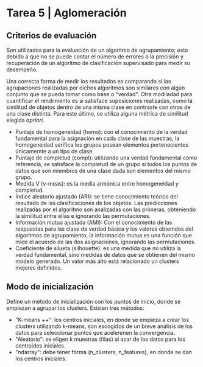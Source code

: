 # Tarea 5 | Aglomeración

## Criterios de evaluación

Son utilizados para la evaluación de un algoritmo de agrupamiento; esto debido a que no se puede contar el número de errores o la precisión y recuperación de un algoritmo de clasificación supervisado para medir su desempeño.

Una correcta forma de medir los resultados es comparando si las agrupaciones realizadas por dichos algoritmos son similares con algún conjunto que se pueda tomar como base o "verdad". Otra modiladad para cuantificar el rendimiento es si satisface suposiciones realizadas, como la similitud de objetos dentro de una misma clase en contraste con otros de una clase distinta. Para este último, se utiliza alguna métrica de similitud elegida *apriori*.

- Puntaje de homogeneidad (homo): con el conocimiento de la verdad fundamental para la asignación en cada clase de las muestras, la homogeneidad verifica los grupos posean elementos pertenecientes únicamemte a un tipo de clase.
- Puntaje de completud (compl): utilizando una verdad fundamental como referencia,  se satisface la completud de un grupo si todos los puntos de datos que son miembros de una clase dada son elementos del mismo grupo.
- Medida V (v-meas): es la media armónica entre homogeneidad y completud.
- Índice aleatorio ajustado (ARI): se tiene conocimiento teórico del resultado de las clasificaciones de los objetos. Las predicciones realizadas por el algoritmo son analizadas con las primeras, obteniendo la similitud entre ellas e ignorando las permutaciones.
- Información mutua ajustada (AMI): Con el conocimiento de las respuestas para las clase de verdad básica y los valores obtenidos del algoritmos de agrupamiento, la información mutua es una función que mide el acuerdo de las dos asignaciones, ignorando las permutaciones.
- Coeficiente de silueta (silhouette): es una medida que no utiliza la verdad fundamental, sino medidas de datos que se obtienen del mismo modelo generado. Un valor más alto está relacionado un clusters mejores definidos.

## Modo de inicialización

Define un método de inicialización con los puntos de inicio, donde se empiezan a agrupar los clusters. Existen tres métodos:

- "K-means ++": los centros iniciales, en donde se empieza a crear los clusters utilizando k-means, son escogidos de un breve análisis de los datos para seleccionar puntos que acelerenen la convergencia.
- "Aleatorio": se eligen k muestras (filas) al azar de los datos para los centroides iniciales.
- "ndarray": debe tener forma (n_clusters, n_features), en donde se dan los centros iniciales.
